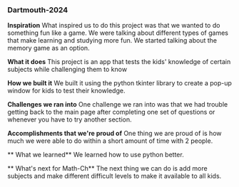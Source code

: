 ### Dartmouth-2024

**Inspiration**
What inspired us to do this project was that we wanted to do something fun like a game. We were talking about different types of games that make learning and studying more fun. We started talking about the memory game as an option. 

 **What it does**
This project is an app that tests the kids' knowledge of certain subjects while challenging them to know

 **How we built it**
We built it using the python tkinter library to create a pop-up window for kids to test their knowledge. 

 **Challenges we ran into**
One challenge we ran into was that we had trouble getting back to the main page after completing one set of questions or whenever you have to try another section.

 **Accomplishments that we're proud of**
One thing we are proud of is how much we were able to do within a short amount of time with 2 people.

** What we learned** 
We learned how to use python better.

** What's next for Math-Ch**
The next thing we can do is add more subjects and make different difficult levels to make it available to all kids.
